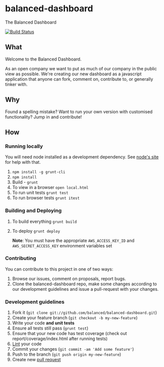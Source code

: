 balanced-dashboard
==================

The Balanced Dashboard

[![Build Status](https://travis-ci.org/balanced/balanced-dashboard.png)](https://travis-ci.org/balanced/balanced-dashboard)

## What

Welcome to the Balanced Dashboard.

As an open company we want to put as much of our company in the public view as
possible. We're creating our new dashboard as a javascript application that
anyone can fork, comment on, contribute to, or generally tinker with.

## Why

Found a spelling mistake? Want to run your own version with customised
functionality? Jump in and contribute!

## How

### Running locally

You will need node installed as a development dependency. See
[node's site](http://nodejs.org/) for help with that.

1. `npm install -g grunt-cli`
2. `npm install`
3. Build - `grunt`
4. To view in a browser `open local.html`
5. To run unit tests `grunt test`
6. To run browser tests `grunt itest`

### Building and Deploying

1. To build everything `grunt build`
2. To deploy `grunt deploy`

    **Note**: You must have the appropriate `AWS_ACCESS_KEY_ID` and
        `AWS_SECRET_ACCESS_KEY` environment variables set

### Contributing

You can contribute to this project in one of two ways:

1. Browse our issues, comment on proposals, report bugs.
2. Clone the balanced-dashboard repo, make some changes according to our
   development guidelines and issue a pull-request with your changes.

### Development guidelines

1. Fork it (`git clone git://github.com/balanced/balanced-dashboard.git`)
2. Create your feature branch (`git checkout -b my-new-feature`)
3. Write your code **and unit tests**
4. Ensure all tests still pass (`grunt test`)
5. Ensure that your new code has test coverage (check out report/coverage/index.html after running tests)
6. [Lint](https://github.com/jshint/jshint/) your code
7. Commit your changes (`git commit -am 'Add some feature'`)
8. Push to the branch (`git push origin my-new-feature`)
9. Create new [pull request](https://help.github.com/articles/using-pull-requests)
